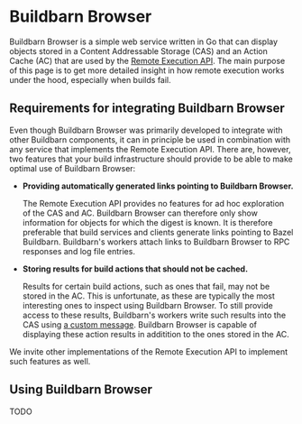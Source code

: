 # Buildbarn Browser

Buildbarn Browser is a simple web service written in Go that can display
objects stored in a Content Addressable Storage (CAS) and an Action
Cache (AC) that are used by the [Remote Execution API](https://github.com/bazelbuild/remote-apis).
The main purpose of this page is to get more detailed insight in how
remote execution works under the hood, especially when builds fail.

## Requirements for integrating Buildbarn Browser

Even though Buildbarn Browser was primarily developed to integrate with
other Buildbarn components, it can in principle be used in combination
with any service that implements the Remote Execution API. There are,
however, two features that your build infrastructure should provide to
be able to make optimal use of Buildbarn Browser:

- **Providing automatically generated links pointing to Buildbarn Browser.**

  The Remote Execution API provides no features for ad hoc exploration
  of the CAS and AC. Buildbarn Browser can therefore only show
  information for objects for which the digest is known. It is therefore
  preferable that build services and clients generate links pointing to
  Bazel Buildbarn. Buildbarn's workers attach links to Buildbarn Browser
  to RPC responses and log file entries.

- **Storing results for build actions that should not be cached.**

  Results for certain build actions, such as ones that fail, may not be
  stored in the AC. This is unfortunate, as these are typically the most
  interesting ones to inspect using Buildbarn Browser. To still provide
  access to these results, Buildbarn's workers write such results into
  the CAS using [a custom message](https://github.com/buildbarn/bb-storage/blob/master/pkg/proto/cas/cas.proto).
  Buildbarn Browser is capable of displaying these action results in
  additition to the ones stored in the AC.

We invite other implementations of the Remote Execution API to implement
such features as well.

## Using Buildbarn Browser

TODO
